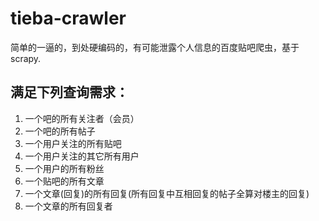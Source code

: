 # tieba-crawler
简单的一逼的，到处硬编码的，有可能泄露个人信息的百度贴吧爬虫，基于scrapy. 
## 满足下列查询需求：
1. 一个吧的所有关注者（会员）
1. 一个吧的所有帖子
1. 一个用户关注的所有贴吧
1. 一个用户关注的其它所有用户
1. 一个用户的所有粉丝
1. 一个贴吧的所有文章
1. 一个文章(回复)的所有回复(所有回复中互相回复的帖子全算对楼主的回复)
1. 一个文章的所有回复者
